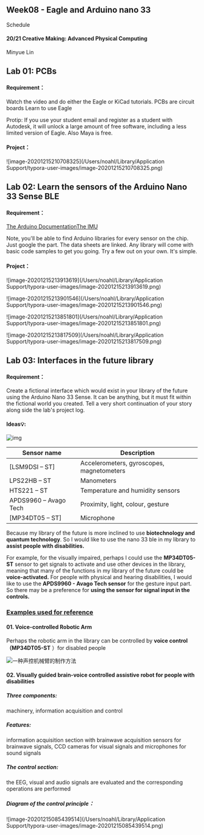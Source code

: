 ## Week08 -  Eagle and Arduino nano 33
Schedule

#### 20/21 Creative Making: Advanced Physical Computing

Minyue Lin



## Lab 01: PCBs

#### Requirement：

Watch the video and do either the Eagle or KiCad tutorials. PCBs are circuit boards
Learn to use Eagle

Protip: If you use your student email and register as a student with Autodesk, it will unlock a large amount of free software, including a less limited version of Eagle. Also Maya is free.

#### Project：

![image-20201215210708325](/Users/noahl/Library/Application Support/typora-user-images/image-20201215210708325.png)



## Lab 02: Learn the sensors of the Arduino Nano 33 Sense BLE

#### Requirement：

[The Arduino Documentation](https://www.arduino.cc/en/Guide/NANO33BLESense)[The IMU](https://www.arduino.cc/en/Reference/ArduinoLSM9DS1)

Note, you'll be able to find Arduino libraries for every sensor on the chip. Just google the part. The data sheets are linked. Any library will come with basic code samples to get you going. Try a few out on your own. It's simple.



#### Project：

![image-20201215213913619](/Users/noahl/Library/Application Support/typora-user-images/image-20201215213913619.png)

![image-20201215213901546](/Users/noahl/Library/Application Support/typora-user-images/image-20201215213901546.png)

![image-20201215213851801](/Users/noahl/Library/Application Support/typora-user-images/image-20201215213851801.png)

![image-20201215213817509](/Users/noahl/Library/Application Support/typora-user-images/image-20201215213817509.png)



## Lab 03: Interfaces in the future library

#### Requirement：

Create a fictional interface which would exist in your library of the future using the Arduino Nano 33 Sense. It can be anything, but it must fit within the fictional world you created. Tell a very short continuation of your story along side the lab's project log.

#### Ideas💡:

![img](https://www.yiboard.com/data/attachment/forum/201911/24/105844ua7wk8827es74ooo.jpg)

| **Sensor name**       | **Description**                           |
| --------------------- | ----------------------------------------- |
| [LSM9DSI – ST]        | Accelerometers, gyroscopes, magnetometers |
| LPS22HB – ST          | Manometers                                |
| HTS221 – ST           | Temperature and humidity sensors          |
| APDS9960 – Avago Tech | Proximity, light, colour, gesture         |
| [MP34DT05 – ST]       | Microphone                                |



Because my library of the future is more inclined to use **biotechnology and quantum technology**. So I would like to use the nano 33 ble in my library to **assist people with disabilities.**

For example, for the visually impaired, perhaps I could use the **MP34DT05-ST** sensor to get signals to activate and use other devices in the library, meaning that many of the functions in my library of the future could be **voice-activated.** For people with physical and hearing disabilities, I would like to use the **APDS9960 - Avago Tech sensor** for the gesture input part. So there may be a preference for **using the sensor for signal input in the controls.**



### <u>Examples used for reference</u>

#### 01. Voice-controlled  Robotic Arm

Perhaps the robotic arm in the library can be controlled by **voice control（MP34DT05-ST** ）for disabled people

![一种声控机械臂的制作方法](https://encrypted-tbn0.gstatic.com/images?q=tbn:ANd9GcRJztZexGfodKWOI1pPfTL9T4iG_2bG8TkWLQ&usqp=CAU)



#### 02. Visually guided brain-voice controlled assistive robot for people with disabilities

##### Three components: 

machinery, information acquisition and control

##### Features: 

information acquisition section with brainwave acquisition sensors for brainwave signals, CCD cameras for visual signals and microphones for sound signals

##### The control section:

 the EEG, visual and audio signals are evaluated and the corresponding operations are performed

##### Diagram of the control principle：

![image-20201215085439514](/Users/noahl/Library/Application Support/typora-user-images/image-20201215085439514.png)